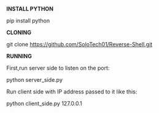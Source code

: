 **INSTALL PYTHON**

pip install python

**CLONING**

git clone https://github.com/SoloTech01/Reverse-Shell.git

**RUNNING**

First,run server side to listen on the port:

python server_side.py

Run client side with IP address passed to it like this:

python client_side.py 127.0.0.1
